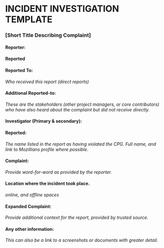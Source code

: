 
# INCIDENT INVESTIGATION TEMPLATE #
### [Short Title Describing Complaint]

#### Reporter:
#### Reported


#### Reported To:
*Who received this report (direct reports)*


#### Additional Reported-to:
*These are the stakeholders (other project managers, or core contributors) who have also heard about the complaint but did not receive directly.*


#### Investigator (Primary & secondary):


#### Reported:
*The name listed in the report as having violated the CPG. Full name, and link to Mozillians profile where possible.*


#### Complaint:
*Provide word-for-word as provided by the reporter.*

#### Location where the incident took place.
*online, and offline spaces*

#### Expanded Complaint:
*Provide additional context for the report, provided by trusted source.*


#### Any other information:
*This can also be a link to a screenshots or documents with greater detail.*
